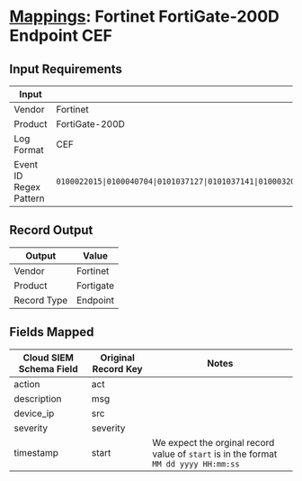 # [Mappings](README.md): Fortinet FortiGate-200D Endpoint CEF

## Input Requirements

|Input|Value|
|-----|-----|
|Vendor|Fortinet|
|Product|FortiGate-200D|
|Log Format|CEF|
|Event ID Regex Pattern|`0100022015\|0100040704\|0101037127\|0101037141\|0100032003\|0100032102\|0100041000\|0100044545\|0100044547\|0101037122\|0101037128\|0101037129\|0101037133\|0101037134\|0101037135\|0101037141`|

## Record Output

|Output|Value|
|------|-----|
|Vendor|Fortinet|
|Product|Fortigate|
|Record Type|Endpoint|

## Fields Mapped

|Cloud SIEM Schema Field|Original Record Key|Notes|
|-----------------------|-------------------|-----|
|action|act||
|description|msg||
|device_ip|src||
|severity|severity||
|timestamp|start|We expect the orginal record value of `start` is in the format `MM dd yyyy HH:mm:ss`|

